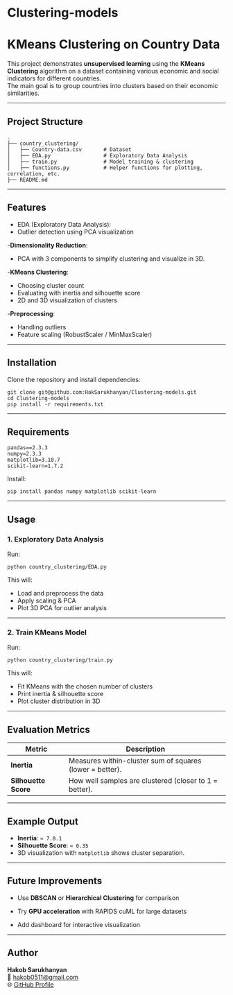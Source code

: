 # Clustering-models

# KMeans Clustering on Country Data

This project demonstrates **unsupervised learning** using the **KMeans Clustering** algorithm on a dataset containing various economic and social indicators for different countries.  
The main goal is to group countries into clusters based on their economic similarities.

---

##  Project Structure

```
.
├── country_clustering/
│   ├── Country-data.csv       # Dataset
│   ├── EDA.py                 # Exploratory Data Analysis
│   ├── train.py               # Model training & clustering
│   ├── functions.py           # Helper functions for plotting, correlation, etc.
├── README.md
```

---

##  Features

  -  EDA (Exploratory Data Analysis):
  - Outlier detection using PCA visualization

 -**Dimensionality Reduction**:
  - PCA with 3 components to simplify clustering and visualize in 3D.

-**KMeans Clustering**:
  - Choosing cluster count
  - Evaluating with inertia and silhouette score
  - 2D and 3D visualization of clusters

-**Preprocessing**:
  - Handling outliers
  - Feature scaling (RobustScaler / MinMaxScaler)

---

##  Installation

Clone the repository and install dependencies:

```
git clone git@github.com:HakSarukhanyan/Clustering-models.git
cd Clustering-models
pip install -r requirements.txt
```

---

##  Requirements

```
pandas==2.3.3
numpy=2.3.3
matplotlib=3.10.7
scikit-learn=1.7.2
```

Install:
```
pip install pandas numpy matplotlib scikit-learn
```

---

##  Usage

###  1. Exploratory Data Analysis
Run:
```
python country_clustering/EDA.py
```
This will:
- Load and preprocess the data
- Apply scaling & PCA
- Plot 3D PCA for outlier analysis

---

###  2. Train KMeans Model
Run:
```
python country_clustering/train.py
```
This will:
- Fit KMeans with the chosen number of clusters
- Print inertia & silhouette score
- Plot cluster distribution in 3D

---

##  Evaluation Metrics

| Metric             | Description                                              |
|---------------------|-----------------------------------------------------------|
| **Inertia**         | Measures within-cluster sum of squares (lower = better).   |
| **Silhouette Score**| How well samples are clustered (closer to 1 = better).     |

---

##  Example Output

- **Inertia**: `≈ 7.0.1`  
- **Silhouette Score**: `≈ 0.35`  
- 3D visualization with `matplotlib` shows cluster separation.

---

##  Future Improvements

- Use **DBSCAN** or **Hierarchical Clustering** for comparison  

- Try **GPU acceleration** with RAPIDS cuML for large datasets  
- Add dashboard for interactive visualization

---


##  Author

**Hakob Sarukhanyan**  
📧 hakob0511@gmail.com  
🌐 [GitHub Profile](https://github.com/HakSarukhanyan)


